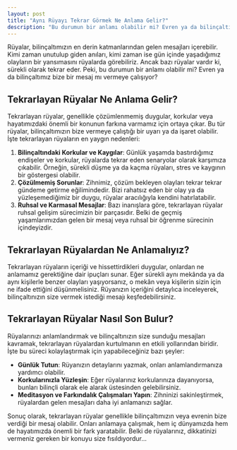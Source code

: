 ```yaml
---
layout: post
title: "Aynı Rüyayı Tekrar Görmek Ne Anlama Gelir?"
description: "Bu durumun bir anlamı olabilir mi? Evren ya da bilinçaltımız bize bir mesaj mı vermeye çalışıyor?"
---
```


Rüyalar, bilinçaltımızın en derin katmanlarından gelen mesajları içerebilir. Kimi zaman unutulup giden anıları, kimi zaman ise gün içinde yaşadığımız olayların bir yansımasını rüyalarda görebiliriz. Ancak bazı rüyalar vardır ki, sürekli olarak tekrar eder. Peki, bu durumun bir anlamı olabilir mi? Evren ya da bilinçaltımız bize bir mesaj mı vermeye çalışıyor?

## Tekrarlayan Rüyalar Ne Anlama Gelir?

Tekrarlayan rüyalar, genellikle çözümlenmemiş duygular, korkular veya hayatımızdaki önemli bir konunun farkına varmamız için ortaya çıkar. Bu tür rüyalar, bilinçaltımızın bize vermeye çalıştığı bir uyarı ya da işaret olabilir. İşte tekrarlayan rüyaların en yaygın nedenleri:

1. **Bilinçaltındaki Korkular ve Kaygılar**: Günlük yaşamda bastırdığımız endişeler ve korkular, rüyalarda tekrar eden senaryolar olarak karşımıza çıkabilir. Örneğin, sürekli düşme ya da kaçma rüyaları, stres ve kaygının bir göstergesi olabilir.
2. **Çözülmemiş Sorunlar**: Zihnimiz, çözüm bekleyen olayları tekrar tekrar gündeme getirme eğilimindedir. Bizi rahatsız eden bir olay ya da yüzleşemediğimiz bir duygu, rüyalar aracılığıyla kendini hatırlatabilir.
3. **Ruhsal ve Karmasal Mesajlar**: Bazı inanışlara göre, tekrarlayan rüyalar ruhsal gelişim sürecimizin bir parçasıdır. Belki de geçmiş yaşamlarımızdan gelen bir mesaj veya ruhsal bir öğrenme sürecinin içindeyizdir.

## Tekrarlayan Rüyalardan Ne Anlamalıyız?

Tekrarlayan rüyaların içeriği ve hissettirdikleri duygular, onlardan ne anlamamız gerektiğine dair ipuçları sunar. Eğer sürekli aynı mekânda ya da aynı kişilerle benzer olayları yaşıyorsanız, o mekân veya kişilerin sizin için ne ifade ettiğini düşünmelisiniz. Rüyanızın içeriğini detaylıca inceleyerek, bilinçaltınızın size vermek istediği mesajı keşfedebilirsiniz.

## Tekrarlayan Rüyalar Nasıl Son Bulur?

Rüyalarınızı anlamlandırmak ve bilinçaltınızın size sunduğu mesajları kavramak, tekrarlayan rüyalardan kurtulmanın en etkili yollarından biridir. İşte bu süreci kolaylaştırmak için yapabileceğiniz bazı şeyler:

- **Günlük Tutun**: Rüyanızın detaylarını yazmak, onları anlamlandırmanıza yardımcı olabilir.
- **Korkularınızla Yüzleşin**: Eğer rüyalarınız korkularınıza dayanıyorsa, bunları bilinçli olarak ele alarak üstesinden gelebilirsiniz.
- **Meditasyon ve Farkındalık Çalışmaları Yapın**: Zihninizi sakinleştirmek, rüyalardan gelen mesajları daha iyi anlamanızı sağlar.

Sonuç olarak, tekrarlayan rüyalar genellikle bilinçaltımızın veya evrenin bize verdiği bir mesaj olabilir. Onları anlamaya çalışmak, hem iç dünyamızda hem de hayatımızda önemli bir fark yaratabilir. Belki de rüyalarınız, dikkatinizi vermeniz gereken bir konuyu size fısıldıyordur...